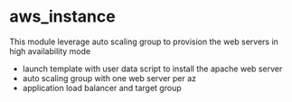 # aws_instance

This module leverage auto scaling group to provision the web servers in high availability mode
- launch template with user data script to install the apache web server
- auto scaling group with one web server per az
- application load balancer and target group
